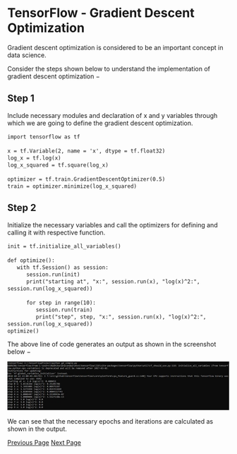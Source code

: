 # TensorFlow - Gradient Descent Optimization
Gradient descent optimization is considered to be an important concept in data science.

Consider the steps shown below to understand the implementation of gradient descent optimization −

## Step 1
Include necessary modules and declaration of x and y variables through which we are going to define the gradient descent optimization.

```
import tensorflow as tf

x = tf.Variable(2, name = 'x', dtype = tf.float32)
log_x = tf.log(x)
log_x_squared = tf.square(log_x)

optimizer = tf.train.GradientDescentOptimizer(0.5)
train = optimizer.minimize(log_x_squared)
```
## Step 2
Initialize the necessary variables and call the optimizers for defining and calling it with respective function.

```
init = tf.initialize_all_variables()

def optimize():
   with tf.Session() as session:
      session.run(init)
      print("starting at", "x:", session.run(x), "log(x)^2:", session.run(log_x_squared))
      
      for step in range(10):
         session.run(train)
         print("step", step, "x:", session.run(x), "log(x)^2:", session.run(log_x_squared))
optimize()
```
The above line of code generates an output as shown in the screenshot below −

![Initialize Variables](../tensorflow/images/initialize_variables.jpg)

We can see that the necessary epochs and iterations are calculated as shown in the output.


[Previous Page](../tensorflow/tensorflow_xor_implementation.md) [Next Page](../tensorflow/tensorflow_forming_graphs.md) 
